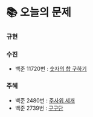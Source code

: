  # 📚 오늘의 문제
### 규현

### 수진
- 백준 11720번 : [숫자의 합 구하기](https://www.acmicpc.net/problem/11720)
### 주혜
- 백준 2480번 : [주사위 세개](https://www.acmicpc.net/problem/2480)
- 백준 2739번 : [구구단](https://www.acmicpc.net/problem/2739)
